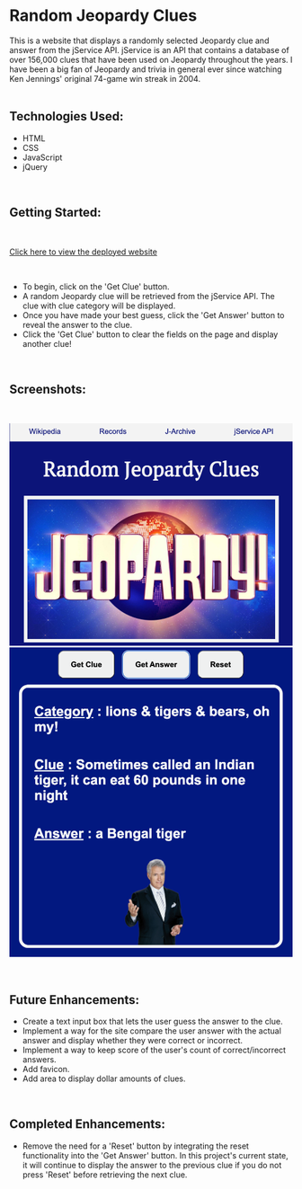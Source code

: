 # Random Jeopardy Clues

This is a website that displays a randomly selected Jeopardy clue and answer from the jService API. jService is an API that contains a database of over 156,000 clues that have been used on Jeopardy throughout the years. I have been a big fan of Jeopardy and trivia in general ever since watching Ken Jennings' original 74-game win streak in 2004. 
<br><br>

## Technologies Used:
<ul>
<li>HTML</li>
<li>CSS</li>
<li>JavaScript</li>
<li>jQuery</li> 
</ul>
<br>

## Getting Started:

<br>

[Click here to view the deployed website](https://mint85.github.io/Jeopardy-jService-API-Project/)

<br>
<ul>
<li>To begin, click on the 'Get Clue' button.</li>
<li>A random Jeopardy clue will be retrieved from the jService API. The clue with clue category will be displayed.</li>
<li>Once you have made your best guess, click the 'Get Answer' button to reveal the answer to the clue.</li>
<li>Click the 'Get Clue' button to clear the fields on the page and display another clue!</li>
</ul>
<br>

## Screenshots:
<br>

![screen1](/images/screen1.png)
<br>
![screen3](/images/screen3.png)

<br>


## Future Enhancements:

<ul>
<li>Create a text input box that lets the user guess the answer to the clue.</li>
<li>Implement a way for the site compare the user answer with the actual answer and display whether they were correct or incorrect.</li>
<li>Implement a way to keep score of the user's count of correct/incorrect answers.</li>
<li>Add favicon.</li>
<li>Add area to display dollar amounts of clues.</li>
</ul>

<br>

## Completed Enhancements:

<ul>
<li>Remove the need for a 'Reset' button by integrating the reset functionality into the 'Get Answer' button. In this project's current state, it will continue to display the answer to the previous clue if you do not press 'Reset' before retrieving the next clue.</li>
</ul>